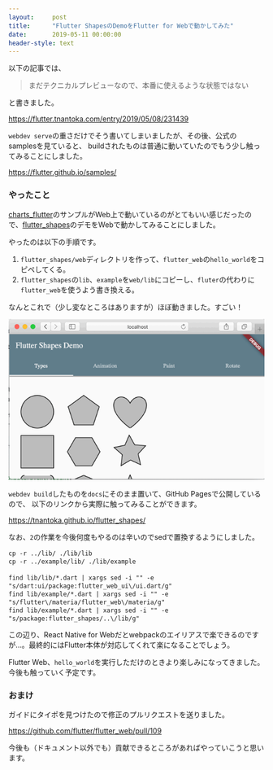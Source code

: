 ```yaml
---
layout:     post
title:      "Flutter ShapesのDemoをFlutter for Webで動かしてみた"
date:       2019-05-11 00:00:00
header-style: text
---
```

以下の記事では、

> まだテクニカルプレビューなので、本番に使えるような状態ではない

と書きました。

<https://flutter.tnantoka.com/entry/2019/05/08/231439>

`webdev serve`の重さだけでそう書いてしまいましたが、その後、公式のsamplesを見ていると、
buildされたものは普通に動いていたのでもう少し触ってみることにしました。

<https://flutter.github.io/samples/>

### やったこと

[charts_flutter](https://github.com/google/charts)のサンプルがWeb上で動いているのがとてもいい感じだったので、[flutter_shapes](https://github.com/tnantoka/flutter_shapes)のデモをWebで動かしてみることにしました。

やったのは以下の手順です。

1. `flutter_shapes/web`ディレクトリを作って、`flutter_web`の`hello_world`をコピペしてくる。
2. `flutter_shapes`の`lib`、`example`を`web/lib`にコピーし、`fluter`の代わりに`flutter_web`を使うよう書き換える。

なんとこれで（少し変なところはありますが）ほぼ動きました。すごい！

![](/img/in-post/20190511231945.gif)

`webdev build`したものを`docs`にそのまま置いて、GitHub Pagesで公開しているので、
以下のリンクから実際に触ってみることができます。

<https://tnantoka.github.io/flutter_shapes/>

なお、`2`の作業を今後何度もやるのは辛いのでsedで置換するようにしました。

```
cp -r ../lib/ ./lib/lib
cp -r ../example/lib/ ./lib/example

find lib/lib/*.dart | xargs sed -i "" -e "s/dart:ui/package:flutter_web_ui\/ui.dart/g"
find lib/example/*.dart | xargs sed -i "" -e "s/flutter\/materia/flutter_web\/materia/g"
find lib/example/*.dart | xargs sed -i "" -e "s/package:flutter_shapes/..\/lib/g"
```

この辺り、React Native for Webだとwebpackのエイリアスで楽できるのですが…。最終的にはFlutter本体が対応してくれて楽になることでしょう。

Flutter Web、`hello_world`を実行しただけのときより楽しみになってきました。
今後も触っていく予定です。

### おまけ

ガイドにタイポを見つけたので修正のプルリクエストを送りました。

<https://github.com/flutter/flutter_web/pull/109>

今後も（ドキュメント以外でも）貢献できるところがあればやっていこうと思います。
